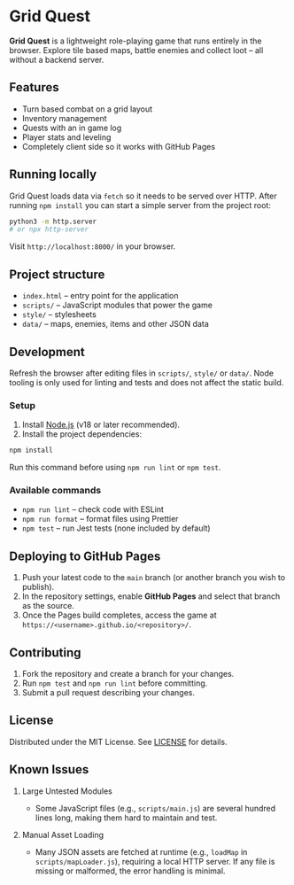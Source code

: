 # Grid Quest

**Grid Quest** is a lightweight role-playing game that runs entirely in the browser. Explore tile based maps, battle enemies and collect loot – all without a backend server.

## Features

- Turn based combat on a grid layout
- Inventory management
- Quests with an in game log
- Player stats and leveling
- Completely client side so it works with GitHub Pages

## Running locally

Grid Quest loads data via `fetch` so it needs to be served over HTTP. After running `npm install` you can start a simple server from the project root:

```bash
python3 -m http.server
# or npx http-server
```

Visit `http://localhost:8000/` in your browser.

## Project structure

- `index.html` – entry point for the application
- `scripts/` – JavaScript modules that power the game
- `style/` – stylesheets
- `data/` – maps, enemies, items and other JSON data

## Development

Refresh the browser after editing files in `scripts/`, `style/` or `data/`. Node tooling is only used for linting and tests and does not affect the static build.

### Setup

1. Install [Node.js](https://nodejs.org/) (v18 or later recommended).
2. Install the project dependencies:

```bash
npm install
```
Run this command before using `npm run lint` or `npm test`.

### Available commands

- `npm run lint` – check code with ESLint
- `npm run format` – format files using Prettier
- `npm test` – run Jest tests (none included by default)

## Deploying to GitHub Pages

1. Push your latest code to the `main` branch (or another branch you wish to publish).
2. In the repository settings, enable **GitHub Pages** and select that branch as the source.
3. Once the Pages build completes, access the game at `https://<username>.github.io/<repository>/`.

## Contributing

1. Fork the repository and create a branch for your changes.
2. Run `npm test` and `npm run lint` before committing.
3. Submit a pull request describing your changes.

## License

Distributed under the MIT License. See [LICENSE](LICENSE) for details.

## Known Issues

1. Large Untested Modules

   - Some JavaScript files (e.g., `scripts/main.js`) are several hundred lines long, making them hard to maintain and test.

2. Manual Asset Loading
   - Many JSON assets are fetched at runtime (e.g., `loadMap` in `scripts/mapLoader.js`), requiring a local HTTP server. If any file is missing or malformed, the error handling is minimal.
